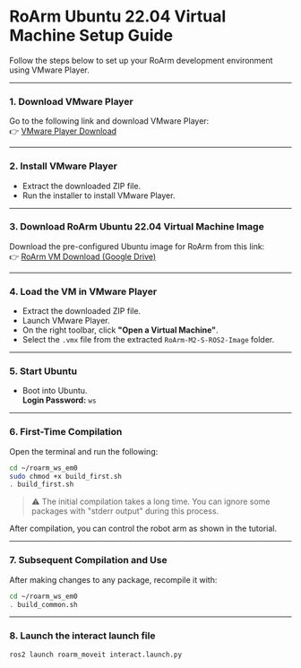 # RoArm Ubuntu 22.04 Virtual Machine Setup Guide

Follow the steps below to set up your RoArm development environment using VMware Player.

---

### 1. Download VMware Player

Go to the following link and download VMware Player:  
👉 [VMware Player Download](https://www.techspot.com/downloads/1969-vmware-player.html)

---

### 2. Install VMware Player

- Extract the downloaded ZIP file.
- Run the installer to install VMware Player.

---

### 3. Download RoArm Ubuntu 22.04 Virtual Machine Image

Download the pre-configured Ubuntu image for RoArm from this link:  
👉 [RoArm VM Download (Google Drive)](https://drive.google.com/drive/folders/1ro-0LlyY9Z8aLXa7fL2Spb7qX5_6lYAP)

---

### 4. Load the VM in VMware Player

- Extract the downloaded ZIP file.
- Launch VMware Player.
- On the right toolbar, click **"Open a Virtual Machine"**.
- Select the `.vmx` file from the extracted `RoArm-M2-S-ROS2-Image` folder.

---

### 5. Start Ubuntu

- Boot into Ubuntu.  
  **Login Password:** `ws`

---

### 6. First-Time Compilation

Open the terminal and run the following:

```bash
cd ~/roarm_ws_em0
sudo chmod +x build_first.sh
. build_first.sh
```

> ⚠️ The initial compilation takes a long time. You can ignore some packages with "stderr output" during this process.

After compilation, you can control the robot arm as shown in the tutorial.

---

### 7. Subsequent Compilation and Use

After making changes to any package, recompile it with:

```bash
cd ~/roarm_ws_em0
. build_common.sh
```

---

### 8. Launch the interact launch file

```bash
ros2 launch roarm_moveit interact.launch.py
```
